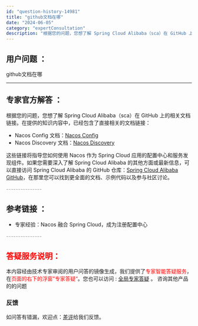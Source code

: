 ```yaml
---
id: "question-history-14981"
title: "github文档在哪"
date: "2024-06-05"
category: "expertConsultation"
description: "根据您的问题，您想了解 Spring Cloud Alibaba（sca）在 GitHub 上的相关文档链接。在提供的知识内容中，已经包含了直接相关的文档链接：- Nacos Config 文档：[Nacos Config](https://github.com/spring-cloud-incub"
---
```


## 用户问题 ： 
 github文档在哪  

---------------
## 专家官方解答 ：

根据您的问题，您想了解 Spring Cloud Alibaba（sca）在 GitHub 上的相关文档链接。在提供的知识内容中，已经包含了直接相关的文档链接：

- Nacos Config 文档：[Nacos Config](https://github.com/spring-cloud-incubator/spring-cloud-alibaba/wiki/Nacos-config)
- Nacos Discovery 文档：[Nacos Discovery](https://github.com/spring-cloud-incubator/spring-cloud-alibaba/wiki/Nacos-discovery)

这些链接将指导您如何使用 Nacos 作为 Spring Cloud 应用的配置中心和服务发现组件。如果您需要深入了解 Spring Cloud Alibaba 的其他方面或最新信息，可以直接访问 Spring Cloud Alibaba 的 GitHub 仓库：[Spring Cloud Alibaba GitHub](https://github.com/alibaba/spring-cloud-alibaba)，在那里您可以找到更全面的文档、示例代码以及参与社区讨论。


<font color="#949494">---------------</font> 


## 参考链接 ：

* 专家经验：Nacos 融合 Spring Cloud，成为注册配置中心 


 <font color="#949494">---------------</font> 
 


## <font color="#FF0000">答疑服务说明：</font> 

本内容经由技术专家审阅的用户问答的镜像生成，我们提供了<font color="#FF0000">专家智能答疑服务</font>，在<font color="#FF0000">页面的右下的浮窗”专家答疑“</font>。您也可以访问 : [全局专家答疑](https://answer.opensource.alibaba.com/docs/intro) 。 咨询其他产品的的问题

### 反馈
如问答有错漏，欢迎点：[差评](https://ai.nacos.io/user/feedbackByEnhancerGradePOJOID?enhancerGradePOJOId=15086)给我们反馈。
